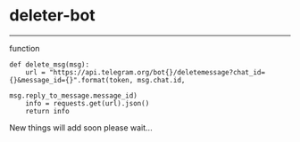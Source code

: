 # deleter-bot
-------------
function 
~~~
def delete_msg(msg):
    url = "https://api.telegram.org/bot{}/deletemessage?chat_id={}&message_id={}".format(token, msg.chat.id,
                                                                                         msg.reply_to_message.message_id)
    info = requests.get(url).json()
    return info
~~~

New things will add soon please wait...

